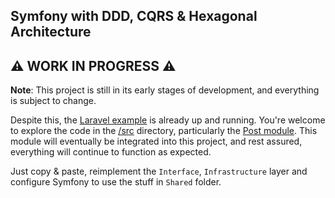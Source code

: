 ## Symfony with DDD, CQRS & Hexagonal Architecture

## ⚠️ WORK IN PROGRESS ⚠️

**Note**: This project is still in its early stages of development, and everything is subject to change.

Despite this, the [Laravel example](https://github.com/filczek/laravel-ddd-cqrs-hex-agnostic) is already up and running. You're welcome to explore the code in the [/src](https://github.com/filczek/laravel-ddd-cqrs-hex-agnostic/tree/master/src) directory, particularly the [Post module](https://github.com/filczek/laravel-ddd-cqrs-hex-agnostic/tree/master/src/Post). This module will eventually be integrated into this project, and rest assured, everything will continue to function as expected.

Just copy & paste, reimplement the `Interface`, `Infrastructure` layer and configure Symfony to use the stuff in `Shared` folder.
